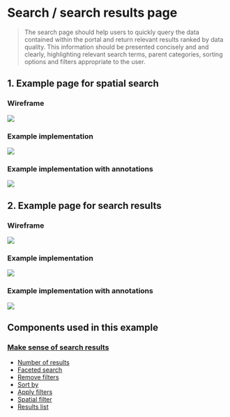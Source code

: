 # Search / search results page

> The search page should help users to quickly query the data contained within the portal and return relevant results ranked by data quality. This information should be presented concisely and and clearly, highlighting relevant search terms, parent categories, sorting options and filters appropriate to the user.

## 1. Example page for spatial search


<!-- tabs:start -->

### **Wireframe**
<a href="/dd3-wireframes/_media/overview/3.results.png" target="_blank"><img src="/dd3-wireframes/_media/overview/3.results.png" data-no-zoom/></a>

### **Example implementation**
<a href="/dd3-wireframes/_media/overview/3.results.png" target="_blank"><img src="/dd3-wireframes/_media/overview/3.result-examples.png" data-no-zoom/></a>

### **Example implementation with annotations**
<a href="/dd3-wireframes/_media/overview/3.results.png" target="_blank"><img src="/dd3-wireframes/_media/overview/3.results-example-annotated.png" data-no-zoom/></a>

<!-- tabs:end -->

## 2. Example page for search results

<!-- tabs:start -->

### **Wireframe**
<a href="/dd3-wireframes/_media/overview/3.results.png" target="_blank"><img src="/dd3-wireframes/_media/overview/3.results.png" data-no-zoom/></a>

### **Example implementation**
<a href="/dd3-wireframes/_media/overview/3.results.png" target="_blank"><img src="/dd3-wireframes/_media/overview/3.result-examples.png" data-no-zoom/></a>

### **Example implementation with annotations**
<a href="/dd3-wireframes/_media/overview/3.results.png" target="_blank"><img src="/dd3-wireframes/_media/overview/3.results-example-annotated.png" data-no-zoom/></a>

<!-- tabs:end -->

## Components used in this example
### [Make sense of search results](main-content/steps/make-sense-of-search-results)
* [Number of results](https://pautva.github.io/dd3-wireframes/#/main-content/steps/make-sense-of-search-results?id=_1-number-of-results)
* [Faceted search](https://pautva.github.io/dd3-wireframes/#/main-content/steps/make-sense-of-search-results?id=_2-faceted-search-by-parent-child-categories)
* [Remove filters](https://pautva.github.io/dd3-wireframes/#/main-content/steps/make-sense-of-search-results?id=_3-remove-filters)
* [Sort by](https://pautva.github.io/dd3-wireframes/#/main-content/steps/make-sense-of-search-results?id=_4-sort-by)
* [Apply filters](https://pautva.github.io/dd3-wireframes/#/main-content/steps/make-sense-of-search-results?id=_5-apply-filters)
* [Spatial filter](https://pautva.github.io/dd3-wireframes/#/main-content/steps/make-sense-of-search-results?id=_5-apply-filters)
* [Results list](https://pautva.github.io/dd3-wireframes/#/main-content/steps/make-sense-of-search-results?id=_6-presentation-of-results)



